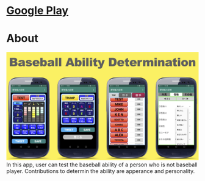 # [Google Play](https://play.google.com/store/apps/details?id=com.websarva.wings.android.abiityofbaseball)
# About
![Screen shots](https://github.com/korosaka/source_image/blob/main/ability/ability_screenshots.png)
In this app, user can test the baseball ability of a person who is not baseball player.
Contributions to determin the ability are apperance and personality.
